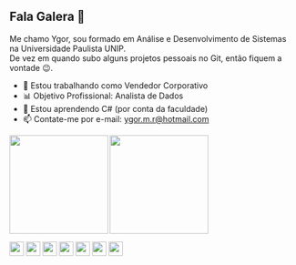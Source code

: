 ## Fala Galera 👋

Me chamo Ygor, sou formado em Análise e Desenvolvimento de Sistemas na Universidade Paulista UNIP.  
De vez em quando subo alguns projetos pessoais no Git, então fiquem a vontade 😉.  

- 🔭 Estou trabalhando como Vendedor Corporativo
- 📊 Objetivo Profissional: Analista de Dados
- 🌱 Estou aprendendo C# (por conta da faculdade)
- 📫 Contate-me por e-mail: ygor.m.r@hotmail.com


<img align="left" height="173cm" src= "https://github-readme-stats.vercel.app/api?username=Ygormrs&theme=blue-green"/>
<img height="173cm" src="https://github-readme-stats.vercel.app/api/top-langs/?username=Ygormrs&theme=blue-green"/>

<code><img height="25" src="https://img.shields.io/badge/Python-14354C?style=for-the-badge&logo=python&logoColor=white"></code>
<code><img height="25" src="https://img.shields.io/badge/Java-ED8B00?style=for-the-badge&logo=openjdk&logoColor=white"></code>
<code><img height="25" src="https://img.shields.io/badge/C%23-239120?style=for-the-badge&logo=c-sharp&logoColor=white"></code>
<code><img height="25" src="https://img.shields.io/badge/C-00599C?style=for-the-badge&logo=c&logoColor=white"></code>
<code><img height="25" src="https://img.shields.io/badge/MySQL-00000F?style=for-the-badge&logo=mysql&logoColor=white"></code>
<code><img height="25" src="https://img.shields.io/badge/Microsoft_Excel-217346?style=for-the-badge&logo=microsoft-excel&logoColor=white"></code>
<code><img height="25" src="https://img.shields.io/badge/GIT-E44C30?style=for-the-badge&logo=git&logoColor=white"></code>

